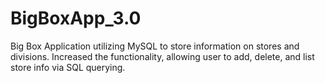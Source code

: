 # BigBoxApp_3.0
Big Box Application utilizing MySQL to store information on stores and divisions.  Increased the functionality, allowing user
to add, delete, and list store info via SQL querying.
